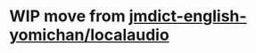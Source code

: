# WIP move from [jmdict-english-yomichan/localaudio](https://github.com/Aquafina-water-bottle/jmdict-english-yomichan/tree/master/local_audio)

